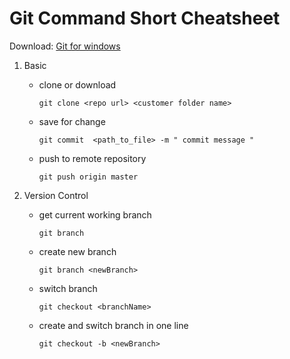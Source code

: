 # Git Command Short Cheatsheet

Download: [Git for windows](https://github.com/git-for-windows/git/releases)

1. Basic
   - clone or download
   
     `git clone <repo url> <customer folder name>`
   
   - save for change
   
     `git commit  <path_to_file> -m " commit message " `
   
   - push to remote repository
   
     `git push origin master`

2. Version Control
   - get current working branch
   
     `git branch`
   
   - create new branch
   
     `git branch <newBranch>`
   
   - switch branch
   
     `git checkout <branchName>`
   
   - create and switch branch in one line
   
     `git checkout -b <newBranch>`
